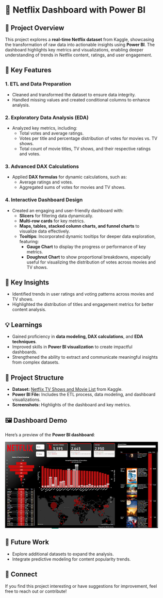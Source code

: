 # 🎥 Netflix Dashboard with Power BI

## 📝 Project Overview
This project explores a **real-time Netflix dataset** from Kaggle, showcasing the transformation of raw data into actionable insights using **Power BI**. The dashboard highlights key metrics and visualizations, enabling deeper understanding of trends in Netflix content, ratings, and user engagement.

## 🔧 Key Features
### 1. **ETL and Data Preparation**
- Cleaned and transformed the dataset to ensure data integrity.
- Handled missing values and created conditional columns to enhance analysis.

### 2. **Exploratory Data Analysis (EDA)**
- Analyzed key metrics, including:
  - Total votes and average ratings.
  - Votes per title and percentage distribution of votes for movies vs. TV shows.
  - Total count of movie titles, TV shows, and their respective ratings and votes.

### 3. **Advanced DAX Calculations**
- Applied **DAX formulas** for dynamic calculations, such as:
  - Average ratings and votes.
  - Aggregated sums of votes for movies and TV shows.

### 4. **Interactive Dashboard Design**
- Created an engaging and user-friendly dashboard with:
  - **Slicers** for filtering data dynamically.
  - **Multi-row cards** for key metrics.
  - **Maps, tables, stacked column charts, and funnel charts** to visualize data effectively.
  - **Tooltips**: Incorporated dynamic tooltips for deeper data exploration, featuring:
    - **Gauge Chart** to display the progress or performance of key metrics.
    - **Doughnut Chart** to show proportional breakdowns, especially useful for visualizing the distribution of votes across movies and TV shows.

## 🎯 Key Insights
- Identified trends in user ratings and voting patterns across movies and TV shows.
- Highlighted the distribution of titles and engagement metrics for better content analysis.

## 💡 Learnings
- Gained proficiency in **data modeling, DAX calculations**, and **EDA techniques**.
- Improved skills in **Power BI visualization** to create impactful dashboards.
- Strengthened the ability to extract and communicate meaningful insights from complex datasets.

## 📁 Project Structure
- **Dataset:** [Netflix TV Shows and Movie List](https://www.kaggle.com/datasets/snehaanbhawal/netflix-tv-shows-and-movie-list) from Kaggle.
- **Power BI File:** Includes the ETL process, data modeling, and dashboard visualizations.
- **Screenshots:** Highlights of the dashboard and key metrics.

## 🖼️ Dashboard Demo  
Here’s a preview of the **Power BI dashboard**:

![Dashboard Screenshot](https://github.com/NikithaGutha901/Netfix-Dashboard-with-Powerbi/blob/main/Screenshot%202024-12-29%20152259.png)

## 🚀 Future Work
- Explore additional datasets to expand the analysis.
- Integrate predictive modeling for content popularity trends.

## 🤝 Connect
If you find this project interesting or have suggestions for improvement, feel free to reach out or contribute!



